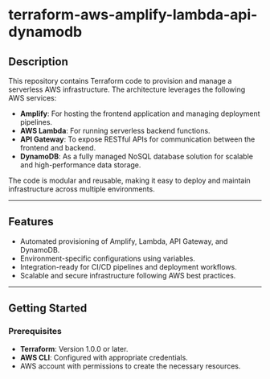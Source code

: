 # terraform-aws-amplify-lambda-api-dynamodb

## Description
This repository contains Terraform code to provision and manage a serverless AWS infrastructure. The architecture leverages the following AWS services:

- **Amplify**: For hosting the frontend application and managing deployment pipelines.
- **AWS Lambda**: For running serverless backend functions.
- **API Gateway**: To expose RESTful APIs for communication between the frontend and backend.
- **DynamoDB**: As a fully managed NoSQL database solution for scalable and high-performance data storage.

The code is modular and reusable, making it easy to deploy and maintain infrastructure across multiple environments.

---

## Features
- Automated provisioning of Amplify, Lambda, API Gateway, and DynamoDB.
- Environment-specific configurations using variables.
- Integration-ready for CI/CD pipelines and deployment workflows.
- Scalable and secure infrastructure following AWS best practices.

---

## Getting Started
### Prerequisites
- **Terraform**: Version 1.0.0 or later.
- **AWS CLI**: Configured with appropriate credentials.
- AWS account with permissions to create the necessary resources.
